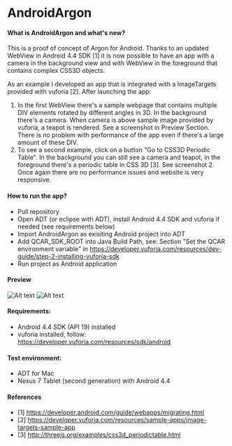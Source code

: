 AndroidArgon
============

#### What is AndroidArgon and what's new?

This is a proof of concept of Argon for Android. Thanks to an updated WebView in Android 4.4 SDK [1] it is now possible to have an app with a camera in the background view and with WebView in the foreground that contains complex CSS3D objects. 

As an example I developed an app that is integrated with a ImageTargets provided with vuforia [2]. After launching the app:

1. In the first WebView there's a sample webpage that contains multiple DIV elements rotated by different angles in 3D. In the background there's a camera. When camera is above sample image provided by vuforia, a teapot is rendered. See a screenshot in Preview Section. There is no problem with performance of the app even if there's a large amount of these DIV. 
2. To see a second example, click on a button "Go to CSS3D Periodic Table". In the background you can still see a camera and teapot, in the foreground there's a periodic table in CSS 3D [3]. See screenshot 2.
Once again there are no performance issues and website is very responsive. 

#### How to run the app?
* Pull repository
* Open ADT (or eclipse with ADT), install Android 4.4 SDK and vuforia if needed (see requirements below)
* Import AndroidArgon as exisiting Android project into ADT
* Add QCAR_SDK_ROOT into Java Build Path, see: Section "Set the QCAR environment variable" 
in https://developer.vuforia.com/resources/dev-guide/step-2-installing-vuforia-sdk
* Run project as Android application

#### Preview
![Alt text](https://raw.github.com/pkwiecien/AndroidArgon/master/screenshots/device-2013-12-09-122533.jpg "Screenshot 1 - camera in the background with teapot, and webview with a sampel webpage in the foregorund")
![Alt text](https://raw.github.com/pkwiecien/AndroidArgon/master/screenshots/device-2013-12-09-122623.jpg "Screenshot 2 - camera in the background with teapot, and webview with Periodic Table in the foregorund")

#### Requirements:
* Android 4.4 SDK (API 19) installed
* vuforia installed, follow: https://developer.vuforia.com/resources/sdk/android

#### Test environment:
* ADT for Mac
* Nexus 7 Tablet (second generation) with Android 4.4 

#### References

* [1] https://developer.android.com/guide/webapps/migrating.html
* [2] https://developer.vuforia.com/resources/sample-apps/image-targets-sample-app
* [3] http://threejs.org/examples/css3d_periodictable.html
